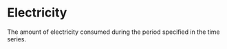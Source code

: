 Electricity
===========

The amount of electricity consumed during the period specified in the time series.
